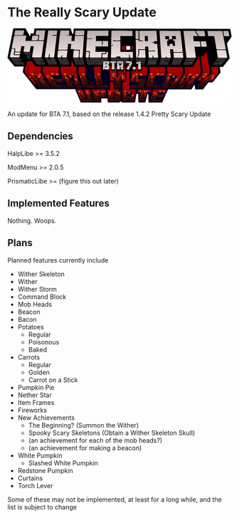 # The Really Scary Update
![reallyscaryupdate.png](src%2Fmain%2Fresources%2Freallyscaryupdate.png)

An update for BTA 7.1, based on the release 1.4.2 Pretty Scary Update

## Dependencies

HalpLibe >= 3.5.2

ModMenu >= 2.0.5

PrismaticLibe >= (figure this out later)

## Implemented Features
Nothing. Woops.

## Plans
Planned features currently include
* Wither Skeleton
* Wither
* Wither Storm
* Command Block
* Mob Heads
* Beacon
* Bacon
* Potatoes
  * Regular
  * Poisonous
  * Baked
* Carrots
  * Regular
  * Golden
  * Carrot on a Stick
* Pumpkin Pie
* Nether Star
* Item Frames
* Fireworks
* New Achievements
  * The Beginning? (Summon the Wither)
  * Spooky Scary Skeletons (Obtain a Wither Skeleton Skull)
  * (an achievement for each of the mob heads?)
  * (an achievement for making a beacon)
* White Pumpkin
  * Slashed White Pumpkin
* Redstone Pumpkin
* Curtains
* Torch Lever

Some of these may not be implemented, at least for a long while, and the list is subject to change
